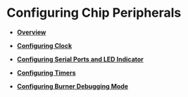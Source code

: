 # Configuring Chip Peripherals<a name="EN-US_TOPIC_0314628513"></a>

-   **[Overview](overview-2.md)**  

-   **[Configuring Clock](configuring-clock.md)**  

-   **[Configuring Serial Ports and LED Indicator](configuring-serial-ports-and-led-indicator.md)**  

-   **[Configuring Timers](configuring-timers.md)**  

-   **[Configuring Burner Debugging Mode](configuring-burner-debugging-mode.md)**  


